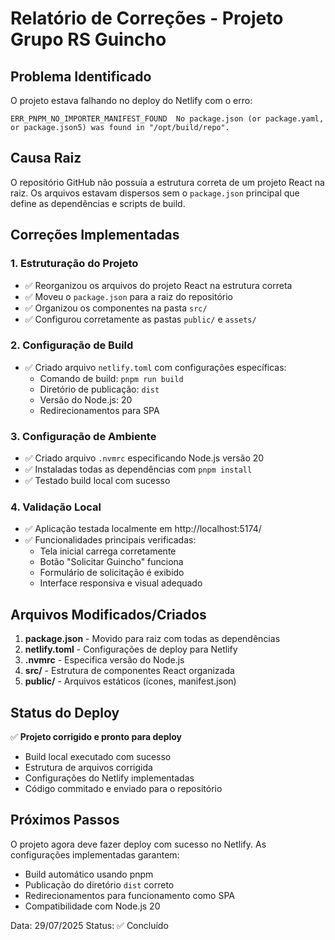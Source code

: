 # Relatório de Correções - Projeto Grupo RS Guincho

## Problema Identificado

O projeto estava falhando no deploy do Netlify com o erro:
```
ERR_PNPM_NO_IMPORTER_MANIFEST_FOUND  No package.json (or package.yaml, or package.json5) was found in "/opt/build/repo".
```

## Causa Raiz

O repositório GitHub não possuía a estrutura correta de um projeto React na raiz. Os arquivos estavam dispersos sem o `package.json` principal que define as dependências e scripts de build.

## Correções Implementadas

### 1. Estruturação do Projeto
- ✅ Reorganizou os arquivos do projeto React na estrutura correta
- ✅ Moveu o `package.json` para a raiz do repositório
- ✅ Organizou os componentes na pasta `src/`
- ✅ Configurou corretamente as pastas `public/` e `assets/`

### 2. Configuração de Build
- ✅ Criado arquivo `netlify.toml` com configurações específicas:
  - Comando de build: `pnpm run build`
  - Diretório de publicação: `dist`
  - Versão do Node.js: 20
  - Redirecionamentos para SPA

### 3. Configuração de Ambiente
- ✅ Criado arquivo `.nvmrc` especificando Node.js versão 20
- ✅ Instaladas todas as dependências com `pnpm install`
- ✅ Testado build local com sucesso

### 4. Validação Local
- ✅ Aplicação testada localmente em http://localhost:5174/
- ✅ Funcionalidades principais verificadas:
  - Tela inicial carrega corretamente
  - Botão "Solicitar Guincho" funciona
  - Formulário de solicitação é exibido
  - Interface responsiva e visual adequado

## Arquivos Modificados/Criados

1. **package.json** - Movido para raiz com todas as dependências
2. **netlify.toml** - Configurações de deploy para Netlify
3. **.nvmrc** - Especifica versão do Node.js
4. **src/** - Estrutura de componentes React organizada
5. **public/** - Arquivos estáticos (ícones, manifest.json)

## Status do Deploy

✅ **Projeto corrigido e pronto para deploy**
- Build local executado com sucesso
- Estrutura de arquivos corrigida
- Configurações do Netlify implementadas
- Código commitado e enviado para o repositório

## Próximos Passos

O projeto agora deve fazer deploy com sucesso no Netlify. As configurações implementadas garantem:
- Build automático usando pnpm
- Publicação do diretório `dist` correto
- Redirecionamentos para funcionamento como SPA
- Compatibilidade com Node.js 20

Data: 29/07/2025
Status: ✅ Concluído

